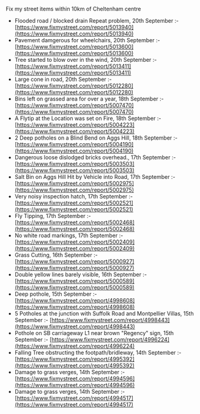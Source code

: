 Fix my street items within 10km of Cheltenham centre

<!-- fix_marker starts -->

- Flooded road / blocked drain Repeat problem, 20th September :- [https://www.fixmystreet.com/report/5013940](https://www.fixmystreet.com/report/5013940)
- Pavement damgerous for wheelchairs, 20th September :- [https://www.fixmystreet.com/report/5013600](https://www.fixmystreet.com/report/5013600)
- Tree started to blow over in the wind, 20th September :- [https://www.fixmystreet.com/report/5013411](https://www.fixmystreet.com/report/5013411)
- Large cone in road, 20th September :- [https://www.fixmystreet.com/report/5012280](https://www.fixmystreet.com/report/5012280)
- Bins left on grassed area for over a year, 18th September :- [https://www.fixmystreet.com/report/5007470](https://www.fixmystreet.com/report/5007470)
- A Flytip at the Location was set on Fire, 18th September :- [https://www.fixmystreet.com/report/5004223](https://www.fixmystreet.com/report/5004223)
- 2 Deep potholes on a Blind Bend on Aggs Hill, 18th September :- [https://www.fixmystreet.com/report/5004190](https://www.fixmystreet.com/report/5004190)
- Dangerous loose dislodged bricks overhead., 17th September :- [https://www.fixmystreet.com/report/5003503](https://www.fixmystreet.com/report/5003503)
- Salt Bin on Aggs Hill Hit by Vehicle into Road, 17th September :- [https://www.fixmystreet.com/report/5002975](https://www.fixmystreet.com/report/5002975)
- Very noisy inspection hatch, 17th September :- [https://www.fixmystreet.com/report/5002521](https://www.fixmystreet.com/report/5002521)
- Fly Tipping, 17th September :- [https://www.fixmystreet.com/report/5002468](https://www.fixmystreet.com/report/5002468)
- No white road markings, 17th September :- [https://www.fixmystreet.com/report/5002409](https://www.fixmystreet.com/report/5002409)
- Grass Cutting, 16th September :- [https://www.fixmystreet.com/report/5000927](https://www.fixmystreet.com/report/5000927)
- Double yellow lines barely visible, 16th September :- [https://www.fixmystreet.com/report/5000589](https://www.fixmystreet.com/report/5000589)
- Deep pothole, 15th September :- [https://www.fixmystreet.com/report/4998608](https://www.fixmystreet.com/report/4998608)
- 5 Potholes at the junction with Suffolk Road and Montpellier Villas, 15th September :- [https://www.fixmystreet.com/report/4998443](https://www.fixmystreet.com/report/4998443)
- Pothole on SB carriageway L1 near brown "Regency" sign, 15th September :- [https://www.fixmystreet.com/report/4996224](https://www.fixmystreet.com/report/4996224)
- Falling Tree obstructing the footpath/bridleway, 14th September :- [https://www.fixmystreet.com/report/4995392](https://www.fixmystreet.com/report/4995392)
- Damage to grass verges, 14th September :- [https://www.fixmystreet.com/report/4994596](https://www.fixmystreet.com/report/4994596)
- Damage to grass verges, 14th September :- [https://www.fixmystreet.com/report/4994517](https://www.fixmystreet.com/report/4994517)

<!-- fix_marker ends -->